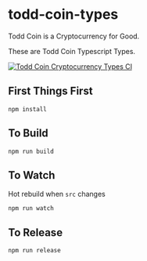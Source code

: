 # todd-coin-types

Todd Coin is a Cryptocurrency for Good.

These are Todd Coin Typescript Types.

[![Todd Coin Cryptocurrency Types CI](https://github.com/xilution/todd-coin-types/actions/workflows/build.yml/badge.svg)](https://github.com/xilution/todd-coin-types/actions/workflows/build.yml)

## First Things First

`npm install`

## To Build

`npm run build`

## To Watch

Hot rebuild when `src` changes

`npm run watch`

## To Release

`npm run release`
